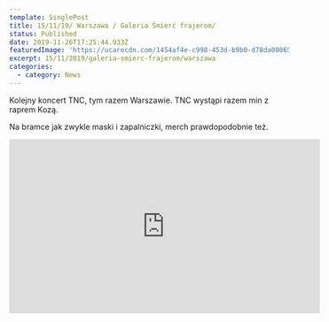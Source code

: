 ```yaml
---
template: SinglePost
title: 15/11/19/ Warszawa / Galeria Śmierć frajerom/
status: Published
date: 2019-11-26T17:25:44.933Z
featuredImage: 'https://ucarecdn.com/1454af4e-c998-453d-b9b0-d78da0806507/'
excerpt: 15/11/2019/galeria-smierc-frajerom/warszawa
categories:
  - category: News
---
```

Kolejny koncert TNC, tym razem Warszawie. TNC wystąpi razem min z raprem Kozą.



Na bramce jak zwykle maski i zapalniczki, merch prawdopodobnie też.





<iframe width="560" height="315" src="https://www.youtube.com/embed/CAf--SiIOEY" frameborder="0" allow="accelerometer; autoplay; encrypted-media; gyroscope; picture-in-picture" allowfullscreen></iframe>
